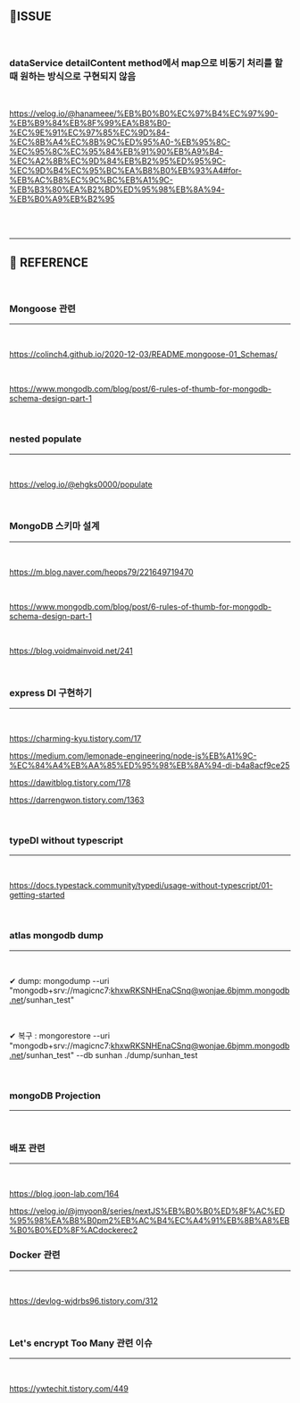 ## 📌ISSUE

<BR>

### dataService detailContent method에서 map으로 비동기 처리를 할 때 원하는 방식으로 구현되지 않음

<br>

https://velog.io/@hanameee/%EB%B0%B0%EC%97%B4%EC%97%90-%EB%B9%84%EB%8F%99%EA%B8%B0-%EC%9E%91%EC%97%85%EC%9D%84-%EC%8B%A4%EC%8B%9C%ED%95%A0-%EB%95%8C-%EC%95%8C%EC%95%84%EB%91%90%EB%A9%B4-%EC%A2%8B%EC%9D%84%EB%B2%95%ED%95%9C-%EC%9D%B4%EC%95%BC%EA%B8%B0%EB%93%A4#for-%EB%AC%B8%EC%9C%BC%EB%A1%9C-%EB%B3%80%EA%B2%BD%ED%95%98%EB%8A%94-%EB%B0%A9%EB%B2%95

<Br>

<BR>

---

## 📌 REFERENCE

<BR>

### Mongoose 관련

---

<br>

https://colinch4.github.io/2020-12-03/README.mongoose-01_Schemas/

<br>

https://www.mongodb.com/blog/post/6-rules-of-thumb-for-mongodb-schema-design-part-1

<br>

### nested populate

---

<br>

https://velog.io/@ehgks0000/populate

<br>

### MongoDB 스키마 설계

---

<br>

https://m.blog.naver.com/heops79/221649719470

<Br>

https://www.mongodb.com/blog/post/6-rules-of-thumb-for-mongodb-schema-design-part-1

<br>

https://blog.voidmainvoid.net/241

<br>

### express DI 구현하기

---

<br>

https://charming-kyu.tistory.com/17

https://medium.com/lemonade-engineering/node-js%EB%A1%9C-%EC%84%A4%EB%AA%85%ED%95%98%EB%8A%94-di-b4a8acf9ce25

https://dawitblog.tistory.com/178

https://darrengwon.tistory.com/1363

<br>

### typeDI without typescript

---

<Br>

https://docs.typestack.community/typedi/usage-without-typescript/01-getting-started

<br>

### atlas mongodb dump

---

<br>

✔ dump: mongodump --uri "mongodb+srv://magicnc7:khxwRKSNHEnaCSnq@wonjae.6bjmm.mongodb.net/sunhan_test"

<br>

✔ 복구 : mongorestore --uri "mongodb+srv://magicnc7:khxwRKSNHEnaCSnq@wonjae.6bjmm.mongodb.net/sunhan_test" --db sunhan ./dump/sunhan_test

<br>

### mongoDB Projection

---

<br>

### 배포 관련

---

<br>

https://blog.joon-lab.com/164

https://velog.io/@jmyoon8/series/nextJS%EB%B0%B0%ED%8F%AC%ED%95%98%EA%B8%B0pm2%EB%AC%B4%EC%A4%91%EB%8B%A8%EB%B0%B0%ED%8F%ACdockerec2

### Docker 관련

---

<br>

https://devlog-wjdrbs96.tistory.com/312

<br>

### Let's encrypt Too Many 관련 이슈

---

<br>

https://ywtechit.tistory.com/449
